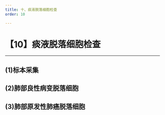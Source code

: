 ```yaml
---
title: 十、痰液脱落细胞检查
order: 10

---
```


# 【10】痰液脱落细胞检查

<kaodian :text="'临床检验基础记忆卡'" />

<!-- ###### 第十八章 脱落细胞检查

> 临床检验基础 -->

<beitiL/>

---

## (1)标本采集

<son :text="'临床检验基础检验记忆卡'" text1="(1)标本采集" :textOption="[['了解','专业知识','相关专业知识'],['了解','相关专业知识','专业知识'],['了解','相关专业知识','专业知识']]" />

## (2)肺部良性病变脱落细胞

<son :text="'临床检验基础检验记忆卡'" text1="(2)肺部良性病变脱落细胞" :textOption="[['了解','专业知识','相关专业知识'],['了解','相关专业知识','专业知识'],['了解','相关专业知识','专业知识']]" />

## (3)肺部原发性肺癌脱落细胞

<son :text="'临床检验基础检验记忆卡'" text1="(3)肺部原发性肺癌脱落细胞" :textOption="[['了解','专业知识','相关专业知识'],['了解','相关专业知识','专业知识'],['了解','相关专业知识','专业知识']]" />
